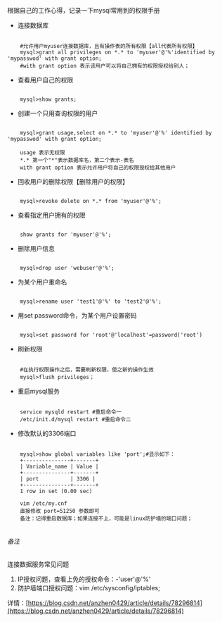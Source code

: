 根据自己的工作心得，记录一下mysql常用到的权限手册

+  连接数据库

```

	#允许用户myuser连接数据库，且有操作表的所有权限【all代表所有权限】
	mysql>grant all privileges on *.* to 'myuser'@'%'identified by 'mypasswod' with grant option;
	#with grant option 表示该用户可以将自己拥有的权限授权给别人；
```

+ 查看用户自己的权限

```

	mysql>show grants;
```
+ 创建一个只用查询权限的用户

```

	mysql>grant usage,select on *.* to 'myuser'@'%' identified by 'mypasswod' with grant option;

 	usage 表示无权限
 	*.* 第一个"*"表示数据库名，第二个表示-表名
	with grant option 表示允许用户将自己的权限授权给其他用户

```

+ 回收用户的删除权限【删除用户的权限】

```

	mysql>revoke delete on *.* from 'myuser'@'%';
```
+ 查看指定用户拥有的权限

```

	show grants for 'myuser'@'%';
```
+ 删除用户信息

```

	mysql>drop user 'webuser'@'%';
```

+ 为某个用户重命名

```

	mysql>rename user 'test1'@'%' to 'test2'@'%';
```

+ 用set password命令，为某个用户设置密码

```

	mysql>set password for 'root'@'localhost'=password('root')
```

+ 刷新权限

```

	#在执行权限操作之后，需要刷新权限，使之新的操作生效
	mysql>flush privileges；
```

+ 重启mysql服务

```

	service mysqld restart #重启命令一
	/etc/init.d/mysql restart #重启命令二
```

+ 修改默认的3306端口

```

	mysql>show global variables like 'port';#显示如下：
	+---------------+-------+
	| Variable_name | Value |
	+---------------+-------+
	| port          | 3306 |
	+---------------+-------+
	1 row in set (0.00 sec)
	
	vim /etc/my.cnf
	直接修改 port=51250 参数即可
	备注：记得重启数据库；如果连接不上，可能是linux防护墙的端口问题；
	
```


###### 备注
连接数据服务常见问题

1. IP授权问题，查看上免的授权命令：-'user'@'%'
2. 防护墙端口授权问题：vim /etc/sysconfig/iptables;

详情：[https://blog.csdn.net/anzhen0429/article/details/78296814](https://blog.csdn.net/anzhen0429/article/details/78296814)

